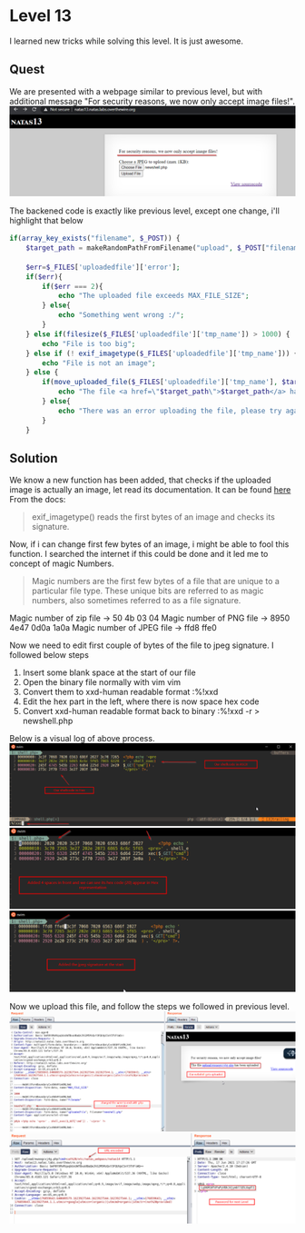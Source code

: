 # Level 13
I learned new tricks while solving this level. It is just awesome.

## Quest
We are presented with a webpage similar to previous level, but with additional message "For security reasons, we now only accept image files!". 
![Level13 Image](./images/Level13.png)

The backened code is exactly like previous level, except one change, i'll highlight that below
```php
if(array_key_exists("filename", $_POST)) {
    $target_path = makeRandomPathFromFilename("upload", $_POST["filename"]);
    
    $err=$_FILES['uploadedfile']['error'];
    if($err){
        if($err === 2){
            echo "The uploaded file exceeds MAX_FILE_SIZE";
        } else{
            echo "Something went wrong :/";
        }
    } else if(filesize($_FILES['uploadedfile']['tmp_name']) > 1000) {
        echo "File is too big";
    } else if (! exif_imagetype($_FILES['uploadedfile']['tmp_name'])) { // Here is the difference, they use exif_imagetype 
        echo "File is not an image";                                    // to check uploaded image
    } else {
        if(move_uploaded_file($_FILES['uploadedfile']['tmp_name'], $target_path)) {
            echo "The file <a href=\"$target_path\">$target_path</a> has been uploaded";
        } else{
            echo "There was an error uploading the file, please try again!";
        }
    }
```

## Solution
We know a new function has been added, that checks if the uploaded image is actually an image, let read its documentation. It can be found [here](https://www.php.net/manual/en/function.exif-imagetype.php)
From the docs:
> exif_imagetype() reads the first bytes of an image and checks its signature.

Now, if i can change first few bytes of an image, i might be able to fool this function.
I searched the internet if this could be done and it led me to concept of magic Numbers.

> Magic numbers are the first few bytes of a file that are unique to a particular file type. These unique bits are referred to as magic numbers,  also sometimes referred to as a  file signature.

Magic number of zip file  -> 50 4b 03 04
Magic number of PNG file  -> 8950 4e47 0d0a 1a0a
Magic number of JPEG file -> ffd8 ffe0

Now we need to edit first couple of bytes of the file to jpeg signature. I followed below steps

  1. Insert some blank space at the start of our file
  2. Open the binary file normally with vim vim <file name>
  3. Convert them to xxd-human readable format :%!xxd
  4. Edit the hex part in the left, where there is now space hex code
  5. Convert xxd-human readable format back to binary :%!xxd -r > newshell.php

Below is a visual log of above process. 
  ![Level 13 Solution](./images/Level13_solution.png)
  ![Level 13.2 Solution](./images/Level13.2_solution.png)
  ![Level 13.3 Solution](./images/Level13.3_solution.png)

Now we upload this file, and follow the steps we followed in previous level.
    ![Level 13.4 Solution](./images/Level13.4_solution.png)
  ![Level 13.5 Solution](./images/Level13.5_solution.png)

  
